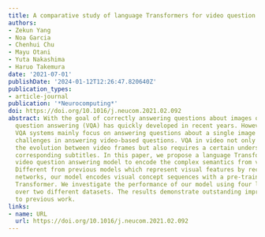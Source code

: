 ```yaml
---
title: A comparative study of language Transformers for video question answering
authors:
- Zekun Yang
- Noa Garcia
- Chenhui Chu
- Mayu Otani
- Yuta Nakashima
- Haruo Takemura
date: '2021-07-01'
publishDate: '2024-01-12T12:26:47.820640Z'
publication_types:
- article-journal
publication: '*Neurocomputing*'
doi: https://doi.org/10.1016/j.neucom.2021.02.092
abstract: With the goal of correctly answering questions about images or videos, visual
  question answering (VQA) has quickly developed in recent years. However, current
  VQA systems mainly focus on answering questions about a single image and face many
  challenges in answering video-based questions. VQA in video not only has to understand
  the evolution between video frames but also requires a certain understanding of
  corresponding subtitles. In this paper, we propose a language Transformer-based
  video question answering model to encode the complex semantics from video clips.
  Different from previous models which represent visual features by recurrent neural
  networks, our model encodes visual concept sequences with a pre-trained language
  Transformer. We investigate the performance of our model using four language Transformers
  over two different datasets. The results demonstrate outstanding improvements compared
  to previous work.
links:
- name: URL
  url: https://doi.org/10.1016/j.neucom.2021.02.092
---
```

